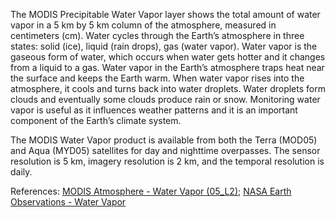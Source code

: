 The MODIS Precipitable Water Vapor layer shows the total amount of water vapor in a 5 km by 5 km column of the atmosphere, measured in centimeters (cm). Water cycles through the Earth’s atmosphere in three states: solid (ice), liquid (rain drops), gas (water vapor). Water vapor is the gaseous form of water, which occurs when water gets hotter and it changes from a liquid to a gas. Water vapor in the Earth’s atmosphere traps heat near the surface and keeps the Earth warm. When water vapor rises into the atmosphere, it cools and turns back into water droplets. Water droplets form clouds and eventually some clouds produce rain or snow. Monitoring water vapor is useful as it influences weather patterns and it is an important component of the Earth’s climate system.  

The MODIS Water Vapor product is available from both the Terra (MOD05) and Aqua (MYD05) satellites for day and nighttime overpasses. The sensor resolution is 5 km, imagery resolution is 2 km, and the temporal resolution is daily.

References: [MODIS Atmosphere - Water Vapor (05_L2)](https://modis-atmos.gsfc.nasa.gov/products/water-vapor); [NASA Earth Observations - Water Vapor](http://neo.sci.gsfc.nasa.gov/view.php?datasetId=MYDAL2_M_SKY_WV)
